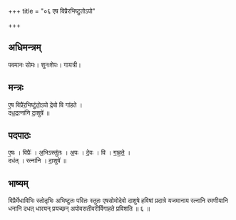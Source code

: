 +++
title = "०६ एष विप्रैरभिष्टुतोऽपो"

+++
## अधिमन्त्रम्
पवमानः सोमः। शुनःशेपः। गायत्री।

## मन्त्रः
ए॒ष विप्रै॑र॒भिष्टु॑तो॒ऽपो दे॒वो वि गा॑हते ।  
दध॒द्रत्ना॑नि दा॒शुषे॑ ॥

## पदपाठः
ए॒षः । विप्रैः॑ । अ॒भिऽस्तु॑तः । अ॒पः । दे॒वः । वि । गा॒ह॒ते॒ ।  
दध॑त् । रत्ना॑नि । दा॒शुषे॑ ॥

## भाष्यम्
विप्रैर्मेधाविभिः स्तोतृभिः अभिष्टुतः परितः स्तुतः एषसोमोदेवो दाशुषे हविषां प्रदात्रे यजमानाय रत्नानि रमणीयानि धनानि दधत् धारयन् प्रयच्छन् अपोवसतीवरीर्विगाहते प्रविशति ॥ ६ ॥